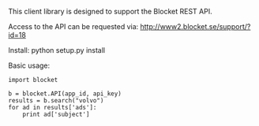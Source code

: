 This client library is designed to support the Blocket REST API.

Access to the API can be requested via:
http://www2.blocket.se/support/?id=18

Install:
	python setup.py install

Basic usage:

	import blocket

	b = blocket.API(app_id, api_key)
	results = b.search("volvo")
	for ad in results['ads']:
		print ad['subject']	
